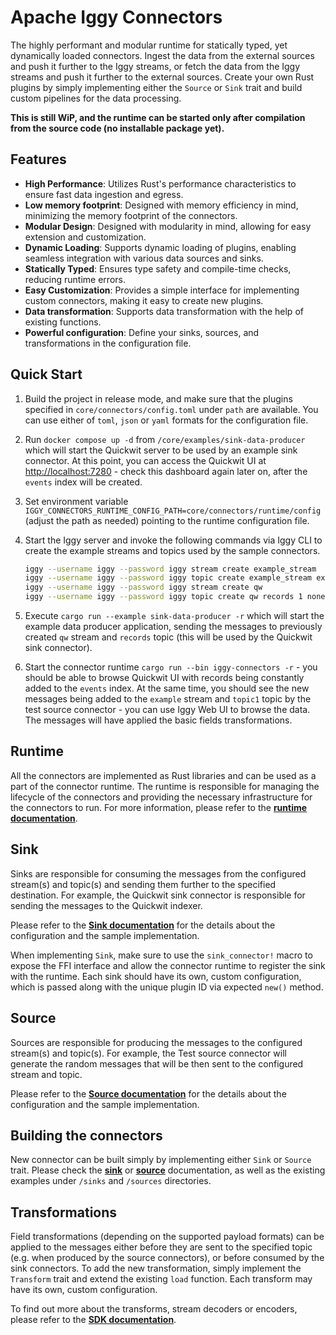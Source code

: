 # Apache Iggy Connectors

The highly performant and modular runtime for statically typed, yet dynamically loaded connectors. Ingest the data from the external sources and push it further to the Iggy streams, or fetch the data from the Iggy streams and push it further to the external sources. Create your own Rust plugins by simply implementing either the `Source` or `Sink` trait and build custom pipelines for the data processing.

**This is still WiP, and the runtime can be started only after compilation from the source code (no installable package yet).**

## Features

- **High Performance**: Utilizes Rust's performance characteristics to ensure fast data ingestion and egress.
- **Low memory footprint**: Designed with memory efficiency in mind, minimizing the memory footprint of the connectors.
- **Modular Design**: Designed with modularity in mind, allowing for easy extension and customization.
- **Dynamic Loading**: Supports dynamic loading of plugins, enabling seamless integration with various data sources and sinks.
- **Statically Typed**: Ensures type safety and compile-time checks, reducing runtime errors.
- **Easy Customization**: Provides a simple interface for implementing custom connectors, making it easy to create new plugins.
- **Data transformation**: Supports data transformation with the help of existing functions.
- **Powerful configuration**: Define your sinks, sources, and transformations in the configuration file.

## Quick Start

1. Build the project in release mode, and make sure that the plugins specified in `core/connectors/config.toml` under `path` are available. You can use either of `toml`, `json` or `yaml` formats for the configuration file.

2. Run `docker compose up -d` from `/core/examples/sink-data-producer` which will start the Quickwit server to be used by an example sink connector. At this point, you can access the Quickwit UI at [http://localhost:7280](http://localhost:7280) - check this dashboard again later on, after the `events` index will be created.

3. Set environment variable `IGGY_CONNECTORS_RUNTIME_CONFIG_PATH=core/connectors/runtime/config` (adjust the path as needed) pointing to the runtime configuration file.

4. Start the Iggy server and invoke the following commands via Iggy CLI to create the example streams and topics used by the sample connectors.

    ```bash
    iggy --username iggy --password iggy stream create example_stream
    iggy --username iggy --password iggy topic create example_stream example_topic 1 none 1d
    iggy --username iggy --password iggy stream create qw
    iggy --username iggy --password iggy topic create qw records 1 none 1d
    ```

5. Execute `cargo run --example sink-data-producer -r` which will start the example data producer application, sending the messages to previously created `qw` stream and `records` topic (this will be used by the Quickwit sink connector).

6. Start the connector runtime `cargo run --bin iggy-connectors -r` - you should be able to browse Quickwit UI with records being constantly added to the `events` index. At the same time, you should see the new messages being added to the `example` stream and `topic1` topic by the test source connector - you can use Iggy Web UI to browse the data. The messages will have applied the basic fields transformations.

## Runtime

All the connectors are implemented as Rust libraries and can be used as a part of the connector runtime. The runtime is responsible for managing the lifecycle of the connectors and providing the necessary infrastructure for the connectors to run. For more information, please refer to the **[runtime documentation](https://github.com/apache/iggy/tree/master/core/connectors/runtime)**.

## Sink

Sinks are responsible for consuming the messages from the configured stream(s) and topic(s) and sending them further to the specified destination. For example, the Quickwit sink connector is responsible for sending the messages to the Quickwit indexer.

Please refer to the **[Sink documentation](https://github.com/apache/iggy/tree/master/core/connectors/sinks)** for the details about the configuration and the sample implementation.

When implementing `Sink`, make sure to use the `sink_connector!` macro to expose the FFI interface and allow the connector runtime to register the sink with the runtime.
Each sink should have its own, custom configuration, which is passed along with the unique plugin ID via expected `new()` method.

## Source

Sources are responsible for producing the messages to the configured stream(s) and topic(s). For example, the Test source connector will generate the random messages that will be then sent to the configured stream and topic.

Please refer to the **[Source documentation](https://github.com/apache/iggy/tree/master/core/connectors/sources)** for the details about the configuration and the sample implementation.

## Building the connectors

New connector can be built simply by implementing either `Sink` or `Source` trait. Please check the **[sink](https://github.com/apache/iggy/tree/master/core/connectors/sinks)** or **[source](https://github.com/apache/iggy/tree/master/core/connectors/sources)** documentation, as well as the existing examples under `/sinks` and `/sources` directories.

## Transformations

Field transformations (depending on the supported payload formats) can be applied to the messages either before they are sent to the specified topic (e.g. when produced by the source connectors), or before consumed by the sink connectors. To add the new transformation, simply implement the `Transform` trait and extend the existing `load` function. Each transform may have its own, custom configuration.

To find out more about the transforms, stream decoders or encoders, please refer to the **[SDK documentation](https://github.com/apache/iggy/tree/master/core/connectors/sdk)**.
